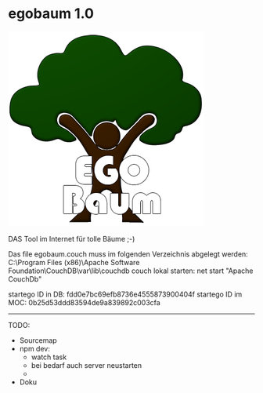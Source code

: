 # egobaum 1.0

![Logo](/Egobaum_small.png "Logo")

DAS Tool im Internet für tolle Bäume ;-)

Das file egobaum.couch muss im folgenden Verzeichnis abgelegt werden: 
C:\Program Files (x86)\Apache Software Foundation\CouchDB\var\lib\couchdb
couch lokal starten: net start "Apache CouchDb"

startego ID in DB: fdd0e7bc69efb8736e4555873900404f
startego ID im MOC: 0b25d53ddd83594de9a839892c003cfa


---------------------------
TODO:
- Sourcemap
- npm dev:
    - watch task
    - bei bedarf auch server neustarten
    - 
- Doku

